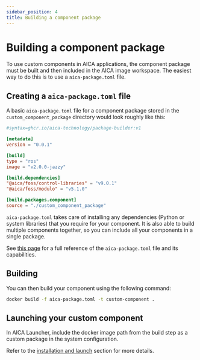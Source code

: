 ```yaml
---
sidebar_position: 4
title: Building a component package
---
```


# Building a component package

To use custom components in AICA applications, the component package must be built and then included in the AICA image
workspace. The easiest way to do this is to use a `aica-package.toml` file.

## Creating a `aica-package.toml` file

A basic `aica-package.toml` file for a component package stored in the `custom_component_package` directory would look
roughly like this:

```toml title="aica-package.toml"
#syntax=ghcr.io/aica-technology/package-builder:v1

[metadata]
version = "0.0.1"

[build]
type = "ros"
image = "v2.0.0-jazzy"

[build.dependencies]
"@aica/foss/control-libraries" = "v9.0.1"
"@aica/foss/modulo" = "v5.1.0"

[build.packages.component]
source = "./custom_component_package"
```

`aica-package.toml` takes care of installing any dependencies (Python or system libraries) that you require for
your component. It is also able to build multiple components together, so you can include all your components in a
single package.

See [this page](./aica-package-toml) for a full reference of the `aica-package.toml` file and its capabilities.

## Building

You can then build your component using the following command:

```bash
docker build -f aica-package.toml -t custom-component .
```

## Launching your custom component

In AICA Launcher, include the docker image path from the build step as a custom package in the system configuration.

Refer to the
[installation and launch](/docs/getting-started/installation/installation-and-launch#configuring-the-aica-system-image)
section for more details.
